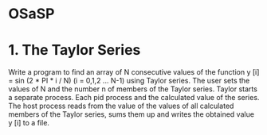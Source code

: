 # OSaSP
# 1. The Taylor Series
Write a program to find an array of N consecutive values of the function y [i] = sin (2 * PI * i / N) (i = 0,1,2 ... N-1) using Taylor series. The user sets the values of N and the number n of members of the Taylor series. Taylor starts a separate process. Each pid process and the calculated value of the series. The host process reads from the value of the values of all calculated members of the Taylor series, sums them up and writes the obtained value y [i] to a file.
